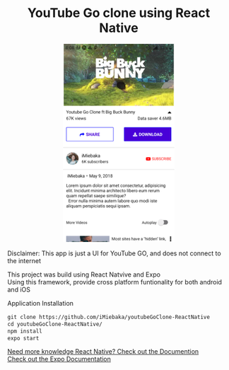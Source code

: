 <h1 align="center">YouTube Go clone using React Native</h1>

<p align="center"><img width="50%" src="https://github.com/iMiebaka/youtubeGoClone/blob/main/s1.png" alt="react_native_youtube_go_screenshot"> </p>

Disclaimer: This app is just a UI for YouTube GO, and does not connect to the internet

This project was build using React Natvive and Expo </br>
Using this framework, provide cross platform funtionality for both android and iOS

Application Installation
```shell
git clone https://github.com/iMiebaka/youtubeGoClone-ReactNative
cd youtubeGoClone-ReactNative/
npm install
expo start
```

<a href="https://reactnative.dev/" target="_blank" rel="noopener noreferrer"> Need more knowledge React Native? Check out the Documention</a> </br>
<a href="https://expo.dev" target="_blank" rel="noopener noreferrer"> Check out the Expo Documentation</a>
